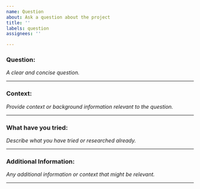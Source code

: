```yaml
---
name: Question
about: Ask a question about the project
title: ''
labels: question
assignees: ''

---
```


### **Question:**

_A clear and concise question._

---

### **Context:**

_Provide context or background information relevant to the question._

---

### **What have you tried:**

_Describe what you have tried or researched already._

---

### **Additional Information:**

_Any additional information or context that might be relevant._

---

[//]: # (**Thank you for reaching out!**)
